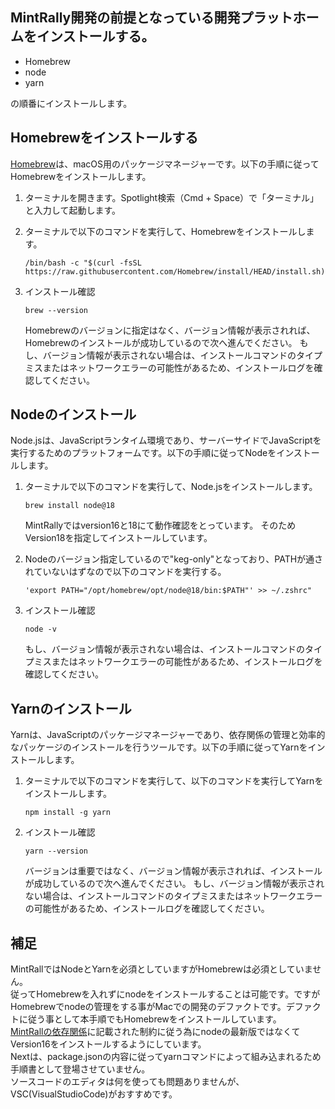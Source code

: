 ## MintRally開発の前提となっている開発プラットホームをインストールする。
- Homebrew
- node
- yarn
  
の順番にインストールします。

## Homebrewをインストールする
[Homebrew](https://brew.sh/index_ja "配布元サイトへのリンク")は、macOS用のパッケージマネージャーです。以下の手順に従ってHomebrewをインストールします。

1. ターミナルを開きます。Spotlight検索（Cmd + Space）で「ターミナル」と入力して起動します。

2. ターミナルで以下のコマンドを実行して、Homebrewをインストールします。

   ```shell
   /bin/bash -c "$(curl -fsSL https://raw.githubusercontent.com/Homebrew/install/HEAD/install.sh)"
   ```

3. インストール確認
   ```shell
   brew --version
   ``` 
   Homebrewのバージョンに指定はなく、バージョン情報が表示されれば、Homebrewのインストールが成功しているので次へ進んでください。
   もし、バージョン情報が表示されない場合は、インストールコマンドのタイプミスまたはネットワークエラーの可能性があるため、インストールログを確認してください。

## Nodeのインストール
Node.jsは、JavaScriptランタイム環境であり、サーバーサイドでJavaScriptを実行するためのプラットフォームです。以下の手順に従ってNodeをインストールします。
1. ターミナルで以下のコマンドを実行して、Node.jsをインストールします。
   ```shell
   brew install node@18
   ```
   MintRallyではversion16と18にて動作確認をとっています。
   そのためVersion18を指定してインストールしています。

2. Nodeのバージョン指定しているので"keg-only"となっており、PATHが通されていないはずなので以下のコマンドを実行する。

   ```shell
   'export PATH="/opt/homebrew/opt/node@18/bin:$PATH"' >> ~/.zshrc"
   ```

   
3. インストール確認
   ```shell
   node -v
   ```
   もし、バージョン情報が表示されない場合は、インストールコマンドのタイプミスまたはネットワークエラーの可能性があるため、インストールログを確認してください。
   
## Yarnのインストール
Yarnは、JavaScriptのパッケージマネージャーであり、依存関係の管理と効率的なパッケージのインストールを行うツールです。以下の手順に従ってYarnをインストールします。
1. ターミナルで以下のコマンドを実行して、以下のコマンドを実行してYarnをインストールします。

   ```shell
   npm install -g yarn
   ```
   
2. インストール確認
   ```shell
   yarn --version
   ```
   バージョンは重要ではなく、バージョン情報が表示されれば、インストールが成功しているので次へ進んでください。
   もし、バージョン情報が表示されない場合は、インストールコマンドのタイプミスまたはネットワークエラーの可能性があるため、インストールログを確認してください。

## 補足
MintRallではNodeとYarnを必須としていますがHomebrewは必須としていません。  
従ってHomebrewを入れずにnodeをインストールすることは可能です。ですがHomebrewでnodeの管理をする事がMacでの開発のデファクトです。デファクトに従う事として本手順でもHomebrewをインストールしています。  
[MintRallの依存関係](https://github.com/hackdays-io/mint-rally/blob/main/docs/frontend.md#dependencies)に記載された制約に従う為にnodeの最新版ではなくてVersion16をインストールするようにしています。  
Nextは、package.jsonの内容に従ってyarnコマンドによって組み込まれるため手順書として登場させていません。  
ソースコードのエディタは何を使っても問題ありませんが、VSC(VisualStudioCode)がおすすめです。

